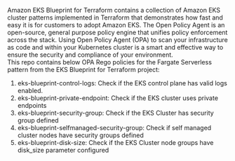 Amazon EKS Blueprint for Terraform contains a collection of Amazon EKS cluster patterns implemented in Terraform that demonstrates how fast and easy it is for customers to adopt Amazon EKS. The Open Policy Agent is an open-source, general purpose policy engine that unifies policy enforcement across the stack. Using Open Policy Agent (OPA) to scan your infrastructure as code and within your Kubernetes cluster is a smart and effective way to ensure the security and compliance of your environment. <br/>
This repo contains below OPA Rego policies for the Fargate Serverless pattern from the EKS Blueprint for Terraform project:

1. eks-blueprint-control-logs: Check if the EKS control plane has valid logs enabled.
2. eks-blueprint-private-endpoint: Check if the EKS cluster uses private endpoints
3. eks-blueprint-security-group: Check if the EKS Cluster has security group defined
4. eks-blueprint-selfmanaged-security-group: Check if self managed cluster nodes have security groups defined
5. eks-blueprint-disk-size: Check if the EKS Cluster node groups have disk_size parameter configured
